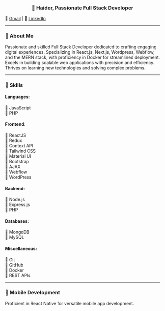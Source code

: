 <center>
  
### 👋 **Haider,** Passionate Full Stack Developer
  
</center>

🔗 [Gmail](mailto:mhaider.workmail@gmail.com) | 🔗 [LinkedIn](https://www.linkedin.com/in/haider434/)

---

### 🌟 **About Me**

Passionate and skilled Full Stack Developer dedicated to crafting engaging digital experiences. Specializing in React.js, Next.js, Wordpress, Webflow, and the MERN stack, with proficiency in Docker for streamlined deployment. Excels in building scalable web applications with precision and efficiency. Thrives on learning new technologies and solving complex problems.

---

### 💼 **Skills**

#### **Languages:**

🔹 JavaScript  
🔹 PHP

#### **Frontend:**

🔹 ReactJS  
🔹 Redux  
🔹 Context API  
🔹 Tailwind CSS  
🔹 Material UI  
🔹 Bootstrap  
🔹 AJAX  
🔹 Webflow  
🔹 WordPress  

#### **Backend:**

🔹 Node.js  
🔹 Express.js  
🔹 PHP  

#### **Databases:**

🔹 MongoDB  
🔹 MySQL  

#### **Miscellaneous:**

🔹 Git  
🔹 GitHub  
🔹 Docker  
🔹 REST APIs  

---

### 📱 **Mobile Development**

Proficient in React Native for versatile mobile app development.

